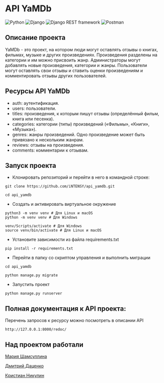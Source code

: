 # API YaMDb
![Python](https://img.shields.io/badge/-Python-3776AB?style=flat&logo=python&logoColor=white)
![Django](https://img.shields.io/badge/-Django-092E20?style=flat&logo=django&logoColor=white)
![Django REST framework](https://img.shields.io/badge/-Django%20REST%20framework-ff9900?style=flat&logo=django&logoColor=white)
![Postman](https://img.shields.io/badge/-Postman-FF6C37?style=flat&logo=postman&logoColor=white)
## Описание проекта
YaMDb - это проект, на котором люди могут оставлять отзывы о книгах, фильмах, музыке и других произведениях.  Произведения разделены на категории и им можно присвоить жанр. Администраторы могут добавлять новые произведения, категории и жанры. Пользователи могут оставлять свои отзывы и ставить оценки произведениям и комментировать отзывы других пользователей.

## Ресурсы API YaMDb
- auth: аутентификация.
- users: пользователи.
- titles: произведения, к которым пишут отзывы (определённый фильм, книга или песенка).
- categories: категории (типы) произведений («Фильмы», «Книги», «Музыка»).
- genres: жанры произведений. Одно произведение может быть привязано к нескольким жанрам.
- reviews: отзывы на произведения.
- comments: комментарии к отзывам.


## Запуск проекта
- Клонировать репозиторий и перейти в него в командной строке:
```
git clone https://github.com/iNTENSY/api_yamdb.git
```
```
cd api_yamdb
```
- Cоздать и активировать виртуальное окружение
```
python3 -m venv venv # Для Linux и macOS
python -m venv venv # Для Windows
```
```
venv/Scripts/activate # Для Windows
source venv/bin/activate # Для Linux и macOS
```
- Установите зависимости из файла requirements.txt
```
pip install -r requirements.txt
``` 
- Перейти в папку со скриптом управления и выполнить миграции
```
cd api_yamdb
```
```
python manage.py migrate
```

- Запустить проект
```
python manage.py runserver
```
## Полная документация к API проекта:

Перечень запросов к ресурсу можно посмотреть в описании API

```
http://127.0.0.1:8000/redoc/
```
## Над проектом работали
[Мария Шамсуллина](https://github.com/Azuro-chan)

[Дмитрий Даценко](https://github.com/iNTENSY)

[Кристиан Никулин](https://github.com/KolumbChris)
